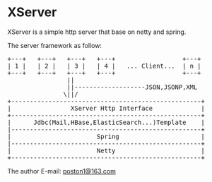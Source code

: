 XServer
=======

XServer is a simple http server that base on netty and spring.

The server framework as follow:

<pre>
+---+   +---+   +---+   +---+                  +---+
| 1 |   | 2 |   | 3 |   | 4 |   ... Client...  | n |
+---+   +---+   +---+   +---+                  +---+
                ||
                ||-------------------JSON,JSONP,XML
               \||/
+---------------------------------------------------+
|                XServer Http Interface             |			   
+---------------------------------------------------+
|      Jdbc(Mail,HBase,ElasticSearch...)Template    |
|---------------------------------------------------+
|                       Spring                      |
|---------------------------------------------------+
|                       Netty                       |
+---------------------------------------------------+
</pre>

The author E-mail: poston1@163.com
